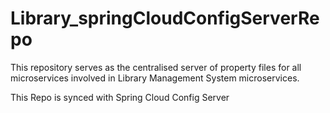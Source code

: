 # Library_springCloudConfigServerRepo

This repository serves as the centralised server of property files for all microservices involved in Library Management System microservices.

This Repo is synced with Spring Cloud Config Server